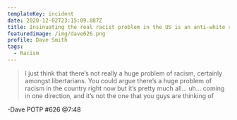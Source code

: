 ```yaml
---
templateKey: incident
date: 2020-12-02T23:15:09.887Z
title: Insinuating the real racist problem in the US is an anti-white racist problem
featuredimage: /img/dave626.png
profile: Dave Smith
tags:
  - Racism
---
```


> I just think that there’s not really a huge problem of racism, certainly amongst libertarians. You could argue there’s a huge problem of racism in the country right now but it’s pretty much all… uh… coming in one direction, and it’s not the one that you guys are thinking of

\-Dave POTP #626 @7:48
